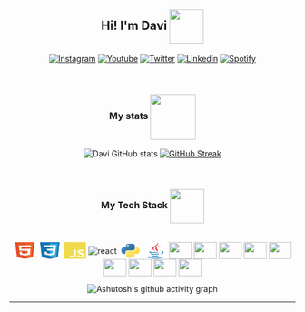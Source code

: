 <h2 align="center">
 Hi! I'm Davi 
 <img align= "center" height="60" width="60" src="https://media.tenor.com/-hWWcfwUzTAAAAAj/when-you.gif">
</h2>
<div align="center">
 
[![Instagram](https://img.shields.io/badge/Instagram-E4405F?style=for-the-badge&logo=instagram&logoColor=white)](https://www.instagram.com/davimarcio_ofc/)
[![Youtube](https://img.shields.io/badge/YouTube-FF0000?style=for-the-badge&logo=youtube&logoColor=white)](https://www.youtube.com/@Ghost-kw2dr)
[![Twitter](https://img.shields.io/badge/Twitter-1DA1F2?style=for-the-badge&logo=twitter&logoColor=white)](https://twitter.com/_DaviMarcio_)
[![Linkedin](https://img.shields.io/badge/LinkedIn-0077B5?style=for-the-badge&logo=linkedin&logoColor=white)](https://www.linkedin.com/in/davi-marcio-007275292/)
[![Spotify](https://img.shields.io/badge/Spotify-1ED760?style=for-the-badge&logo=spotify&logoColor=white)](https://open.spotify.com/user/davi532?si=45251bd8457247ed&nd=1&dlsi=8fb15879d56c428f)

</div><br/>
<h3 align="center">
  My stats 
 <img align= "center" height="80" width="80" src="https://media.tenor.com/WCXHO9M14MkAAAAj/clap-bocchi.gif">
</h3>

<div align="center">

![Davi GitHub stats](https://github-readme-stats.vercel.app/api?username=DaviMarcio&_show_icons=true&theme=dracula )
[![GitHub Streak](https://github-readme-streak-stats.herokuapp.com?user=DaviMarcio&theme=dracula)](https://git.io/streak-stats)

</div></br>



<h3 align="center" >
  My Tech Stack 
 <img align= "center" height="60" width="60" src="https://media.tenor.com/TcrzssE_SwMAAAAj/anime-waifu.gif">
</h3>
<div style="display: inline-block" align="center"><br/>
  <img align="center" alt="HTML" height="30" width="40" src="https://raw.githubusercontent.com/devicons/devicon/master/icons/html5/html5-original.svg">
  <img align="center" alt="CSS" height="30" width="40" src="https://raw.githubusercontent.com/devicons/devicon/master/icons/css3/css3-original.svg">
  <img align="center" alt="Js" height="30" width="40" src="https://raw.githubusercontent.com/devicons/devicon/master/icons/javascript/javascript-plain.svg">
  <img align="center" alt="react" height="30" width="40" src="https://cdn.jsdelivr.net/gh/devicons/devicon/icons/react/react-original.svg" />
  <img align="center" alt="Python" height="30" width="40" src="https://raw.githubusercontent.com/devicons/devicon/master/icons/python/python-original.svg">
  <img align="center" alt="java" height="30" width="40" src="https://raw.githubusercontent.com/devicons/devicon/master/icons/java/java-original.svg">
  <img align="center" height="30" width="40" src="https://cdn.jsdelivr.net/gh/devicons/devicon@latest/icons/figma/figma-original.svg" />
  <img align="center" height="30" width="40" src="https://cdn.jsdelivr.net/gh/devicons/devicon@latest/icons/git/git-original.svg"/>
  <img align="center" height="30" width="40" src="https://cdn.jsdelivr.net/gh/devicons/devicon@latest/icons/linux/linux-original.svg" />
  <img align="center" height="30" width="40" src="https://cdn.jsdelivr.net/gh/devicons/devicon@latest/icons/windows11/windows11-original.svg" />
  <img align="center" height="30" width="40" src="https://cdn.jsdelivr.net/gh/devicons/devicon@latest/icons/tailwindcss/tailwindcss-original.svg" />
  <img align="center" height="30" width="40" src="https://cdn.jsdelivr.net/gh/devicons/devicon@latest/icons/vscode/vscode-original.svg" />
  <img align="center" height="30" width="40" src="https://cdn.jsdelivr.net/gh/devicons/devicon@latest/icons/ohmyzsh/ohmyzsh-original.svg" />
  <img align="center" height="30" width="40" src="https://cdn.jsdelivr.net/gh/devicons/devicon@latest/icons/notion/notion-original.svg" />
  <img align="center" height="30" width="40" src="https://cdn.jsdelivr.net/gh/devicons/devicon@latest/icons/photoshop/photoshop-original.svg" />
  



</div></br>

<div align="center">

![Ashutosh's github activity graph](https://contribution.catsjuice.com/_/DaviMarcio?chart=3dbar&gap=0.6&scale=2&flatten=2&animation=wave&animation_duration=1&animation_delay=0.05&animation_amplitude=20&animation_frequency=0.5&animation_wave_center=10_0&format=svg&weeks=30&theme=green&dark=true) 

---
</div>




  

